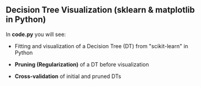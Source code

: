 ## Decision Tree Visualization (sklearn & matplotlib in Python)

In **code.py** you will see:

- Fitting and visualization of a Decision Tree (DT) from "scikit-learn" in Python

- **Pruning (Regularization)** of a DT before visualization

- **Cross-validation** of initial and pruned DTs

